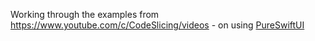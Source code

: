 Working through the examples from https://www.youtube.com/c/CodeSlicing/videos - on using [PureSwiftUI](https://github.com/CodeSlicing/pure-swift-ui)
